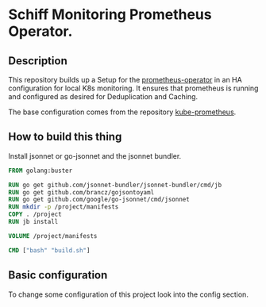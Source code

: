 # Schiff Monitoring Prometheus Operator.

## Description

This repository builds up a Setup for the [prometheus-operator](https://github.com/coreos/prometheus-operator) in an HA configuration for local K8s monitoring.
It ensures that prometheus is running and configured as desired for Deduplication and Caching.

The base configuration comes from the repository [kube-prometheus](https://github.com/coreos/kube-prometheus).

## How to build this thing

Install jsonnet or go-jsonnet and the jsonnet bundler.


```Dockerfile
FROM golang:buster

RUN go get github.com/jsonnet-bundler/jsonnet-bundler/cmd/jb
RUN go get github.com/brancz/gojsontoyaml
RUN go get github.com/google/go-jsonnet/cmd/jsonnet
RUN mkdir -p /project/manifests
COPY . /project
RUN jb install

VOLUME /project/manifests

CMD ["bash" "build.sh"]

```


## Basic configuration

To change some configuration of this project look into the config section.

```jsonnet


```